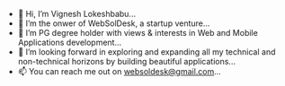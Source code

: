 - 👋 Hi, I’m Vignesh Lokeshbabu...
- 👀 I’m the onwer of WebSolDesk, a startup venture...
- 🌱 I’m PG degree holder with views & interests in Web and Mobile Applications development...
- 💞️ I’m looking forward in exploring and expanding all my technical and non-technical horizons by building beautiful applications...
- 📫 You can reach me out on websoldesk@gmail.com...

<!---
web-solutions-desk/web-solutions-desk is a ✨ special ✨ repository because its `README.md` (this file) appears on your GitHub profile.
You can click the Preview link to take a look at your changes.
--->
